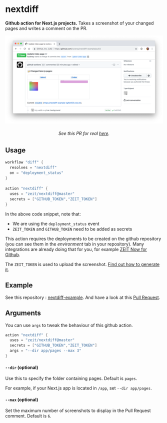# nextdiff

**Github action for Next.js projects.** Takes a screenshot of your changed pages and writes a comment on the PR.

<div align="center">
<img src="demo.png" alt="This action comments on the PR with a summary of the changes">

<h6>See this PR for real <a href="https://github.com/zeit/nextdiff-example/pull/2">here</a>.</h6>
</div>

## Usage

```h
workflow "diff" {
  resolves = "nextdiff"
  on = "deployment_status"
}

action "nextdiff" {
  uses = "zeit/nextdiff@master"
  secrets = ["GITHUB_TOKEN","ZEIT_TOKEN"]
}
```

In the above code snippet, note that:

- We are using the `deployment_status` event
- `ZEIT_TOKEN` and `GITHUB_TOKEN` need to be added as secrets

This action requires the deployments to be created on the github repository (you can see them in the _environment_ tab in your repository). Many integrations are already doing that for you, for example [ZEIT Now for Github](https://zeit.co/github).

The `ZEIT_TOKEN` is used to upload the screenshot. [Find out how to generate it](https://zeit.co/blog/introducing-api-tokens-management).

## Example

See this repository : [nextdiff-example](https://github.com/zeit/nextdiff-example). And have a look at this [Pull Request](https://github.com/zeit/nextdiff-example/pull/2).

## Arguments

You can use `args` to tweak the behaviour of this github action.

```h
action "nextdiff" {
  uses = "zeit/nextdiff@master"
  secrets = ["GITHUB_TOKEN","ZEIT_TOKEN"]
  args = "--dir app/pages --max 3"
}
```

#### `--dir` (optional)

Use this to specify the folder containing pages. Default is `pages`.

For example, if your Next.js app is located in `/app`, set `--dir app/pages`.

#### `--max` (optional)

Set the maximum number of screenshots to display in the Pull Request comment. Default is `6`.

